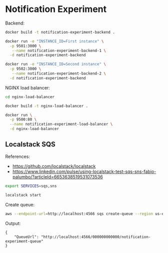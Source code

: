 # Notification Experiment

Backend:

```bash
docker build -t notification-experiment-backend .

docker run -e "INSTANCE_ID=First instance" \
  -p 9501:3000 \
   --name notification-experiment-backend-1 \
  -d notification-experiment-backend

docker run -e "INSTANCE_ID=Second instance" \
  -p 9502:3000 \
   --name notification-experiment-backend-2 \
  -d notification-experiment-backend
```

NGINX load balancer:

```bash
cd nginx-load-balancer

docker build -t nginx-load-balancer .

docker run \
  -p 9500:80 \
  --name notification-experiment-load-balancer \
  -d nginx-load-balancer
```

## Localstack SQS

References:

- https://github.com/localstack/localstack
- https://www.linkedin.com/pulse/using-localstack-test-sqs-sns-fabio-palumbo/?articleId=6653638519531073536

```bash
export SERVICES=sqs,sns

localstack start
```

Create queue:

```bash
aws --endpoint-url=http://localhost:4566 sqs create-queue --region us-east-1 --queue-name notification-experiment-queue
```

Output:

```
{
    "QueueUrl": "http://localhost:4566/000000000000/notification-experiment-queue"
}
```
